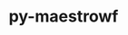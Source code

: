 ---
title: "py-maestrowf"
layout: cache
categories: [package, develop]
meta: {"compilers": ["gcc@=7.5.0"], "num_specs": 16, "num_specs_by_stack": {"radiuss": 14, "root": 16}, "oss": ["ubuntu18.04"], "platforms": ["linux"], "stacks": ["radiuss", "root"], "targets": ["x86_64_v3"], "versions": ["1.1.9"]}
spec_details: [{"compiler": "gcc@=7.5.0", "hash": "2t5pktvvhftmx7vrvfzpor6mvpfl3h5s", "os": "ubuntu18.04", "platform": "linux", "size": "-", "stacks": ["radiuss", "root"], "target": "x86_64_v3", "variants": ["build_system=python_pip"], "versions": ["1.1.9"]}, {"compiler": "gcc@=7.5.0", "hash": "3545drhqdhu6c55tghpagx75pz2d45vp", "os": "ubuntu18.04", "platform": "linux", "size": "-", "stacks": ["radiuss", "root"], "target": "x86_64_v3", "variants": ["build_system=python_pip"], "versions": ["1.1.9"]}, {"compiler": "gcc@=7.5.0", "hash": "5knnkdx4dy6fpur57t7stgua5hhcd5mf", "os": "ubuntu18.04", "platform": "linux", "size": "-", "stacks": ["radiuss", "root"], "target": "x86_64_v3", "variants": ["build_system=python_pip"], "versions": ["1.1.9"]}, {"compiler": "gcc@=7.5.0", "hash": "7gais7wd3yrvmrkaw44gx7xvgyrsvcr7", "os": "ubuntu18.04", "platform": "linux", "size": "-", "stacks": ["radiuss", "root"], "target": "x86_64_v3", "variants": ["build_system=python_pip"], "versions": ["1.1.9"]}, {"compiler": "gcc@=7.5.0", "hash": "d344ua2ex3duvl37cxtesat45gfpjmlj", "os": "ubuntu18.04", "platform": "linux", "size": "-", "stacks": ["radiuss", "root"], "target": "x86_64_v3", "variants": ["build_system=python_pip"], "versions": ["1.1.9"]}, {"compiler": "gcc@=7.5.0", "hash": "d4gdzf7oytjem4dkqqutj2biq5j4e7x5", "os": "ubuntu18.04", "platform": "linux", "size": "-", "stacks": ["radiuss", "root"], "target": "x86_64_v3", "variants": ["build_system=python_pip"], "versions": ["1.1.9"]}, {"compiler": "gcc@=7.5.0", "hash": "g4jkt3lhc3hin7ebiwrzdavvqtbbrnaz", "os": "ubuntu18.04", "platform": "linux", "size": "-", "stacks": ["radiuss", "root"], "target": "x86_64_v3", "variants": ["build_system=python_pip"], "versions": ["1.1.9"]}, {"compiler": "gcc@=7.5.0", "hash": "grsbnc5sx2aks74ppdertplppgeiekyz", "os": "ubuntu18.04", "platform": "linux", "size": "-", "stacks": ["radiuss", "root"], "target": "x86_64_v3", "variants": ["build_system=python_pip"], "versions": ["1.1.9"]}, {"compiler": "gcc@=7.5.0", "hash": "hdlgrcsi36gr6gdm6ol5uyqeexbloqhk", "os": "ubuntu18.04", "platform": "linux", "size": "-", "stacks": ["radiuss", "root"], "target": "x86_64_v3", "variants": ["build_system=python_pip"], "versions": ["1.1.9"]}, {"compiler": "gcc@=7.5.0", "hash": "laduotsu7pna6mafxndtwd6qrmq32m7n", "os": "ubuntu18.04", "platform": "linux", "size": "-", "stacks": ["radiuss", "root"], "target": "x86_64_v3", "variants": ["build_system=python_pip"], "versions": ["1.1.9"]}, {"compiler": "gcc@=7.5.0", "hash": "lwkffd6vci72rgb7e252xxmq7txoxhfz", "os": "ubuntu18.04", "platform": "linux", "size": "-", "stacks": ["root"], "target": "x86_64_v3", "variants": ["build_system=python_pip"], "versions": ["1.1.9"]}, {"compiler": "gcc@=7.5.0", "hash": "mv5kch2du6xpndz6lx3zslqpytn45dpb", "os": "ubuntu18.04", "platform": "linux", "size": "-", "stacks": ["radiuss", "root"], "target": "x86_64_v3", "variants": ["build_system=python_pip"], "versions": ["1.1.9"]}, {"compiler": "gcc@=7.5.0", "hash": "otayviuedrcoj7xv4o6cmdyslvnxkjjw", "os": "ubuntu18.04", "platform": "linux", "size": "-", "stacks": ["radiuss", "root"], "target": "x86_64_v3", "variants": ["build_system=python_pip"], "versions": ["1.1.9"]}, {"compiler": "gcc@=7.5.0", "hash": "r57nzsollcnxjmudwutkvnqg6lzqej3b", "os": "ubuntu18.04", "platform": "linux", "size": "-", "stacks": ["radiuss", "root"], "target": "x86_64_v3", "variants": ["build_system=python_pip"], "versions": ["1.1.9"]}, {"compiler": "gcc@=7.5.0", "hash": "v7wjju7mbydz46e25rqghoysyt5afonl", "os": "ubuntu18.04", "platform": "linux", "size": "-", "stacks": ["root"], "target": "x86_64_v3", "variants": ["build_system=python_pip"], "versions": ["1.1.9"]}, {"compiler": "gcc@=7.5.0", "hash": "xr5f3zcny6hce2fuv665zbhgmjpwspql", "os": "ubuntu18.04", "platform": "linux", "size": "-", "stacks": ["radiuss", "root"], "target": "x86_64_v3", "variants": ["build_system=python_pip"], "versions": ["1.1.9"]}]
---